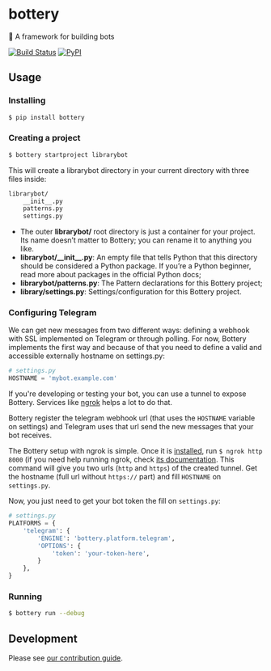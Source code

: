 # bottery
:battery: A framework for building bots

[![Build Status](https://travis-ci.org/rougeth/bottery.svg?branch=master)](https://travis-ci.org/rougeth/bottery)
[![PyPI](https://img.shields.io/pypi/v/bottery.svg)](https://pypi.python.org/pypi/bottery)

## Usage

### Installing
```bash
$ pip install bottery
```

### Creating a project
```bash
$ bottery startproject librarybot
```

This will create a librarybot directory in your current directory with three files inside:

```bash
librarybot/
    __init__.py
    patterns.py
    settings.py
```

- The outer **librarybot/** root directory is just a container for your project. Its name doesn’t matter to Bottery; you can rename it to anything you like.
- **librarybot/\_\_init\_\_.py**: An empty file that tells Python that this directory should be considered a Python package. If you’re a Python beginner, read more about packages in the official Python docs;
- **librarybot/patterns.py**: The Pattern declarations for this Bottery project;
- **library/settings.py**: Settings/configuration for this Bottery project.

### Configuring Telegram
We can get new messages from two different ways: defining a webhook with SSL implemented on Telegram or through polling. For now, Bottery implements the first way and because of that you need to define a valid and accessible externally hostname on settings.py:

```python
# settings.py
HOSTNAME = 'mybot.example.com'
```

If you're developing or testing your bot, you can use a tunnel to expose Bottery. Services like [ngrok](https://ngrok.com/) helps a lot to do that.

Bottery register the telegram webhook url (that uses the `HOSTNAME` variable on settings) and Telegram uses that url send the new messages that your bot receives.

The Bottery setup with ngrok is simple. Once it is [installed](https://ngrok.com/download), run `$ ngrok http 8000` (if you need help running ngrok, check [its documentation](https://ngrok.com/docs). This command will give you two urls (`http` and `https`) of the created tunnel. Get the hostname (full url without `https://` part) and fill `HOSTNAME` on `settings.py`.

Now, you just need to get your bot token the fill on `settings.py`:

```python
# settings.py
PLATFORMS = {
    'telegram': {
        'ENGINE': 'bottery.platform.telegram',
        'OPTIONS': {
            'token': 'your-token-here',
        }
    },
}
```

### Running
```bash
$ bottery run --debug
```

## Development

Please see [our contribution guide](CONTRIBUTING.rst).




